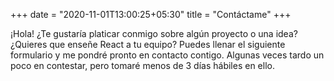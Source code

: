 +++
date = "2020-11-01T13:00:25+05:30"
title = "Contáctame"
+++

¡Hola! ¿Te gustaría platicar conmigo sobre algún proyecto o una idea? ¿Quieres que enseñe React a tu equipo? Puedes llenar el siguiente formulario y me pondré pronto en contacto contigo. Algunas veces tardo un poco en contestar, pero tomaré menos de 3 días hábiles en ello. 